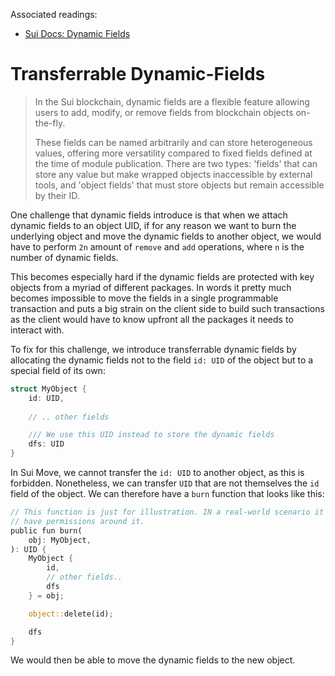 Associated readings:
- [Sui Docs: Dynamic Fields](https://docs.sui.io/concepts/dynamic-fields)

# Transferrable Dynamic-Fields

>In the Sui blockchain, dynamic fields are a flexible feature allowing users to add, modify, or remove fields from blockchain objects on-the-fly.
>
>These fields can be named arbitrarily and can store heterogeneous values, offering more versatility compared to fixed fields defined at the time of module publication. There are two types: 'fields' that can store any value but make wrapped objects inaccessible by external tools, and 'object fields' that must store objects but remain accessible by their ID.

One challenge that dynamic fields introduce is that when we attach dynamic fields to an object UID, if for any reason we want to burn the underlying object and move the dynamic fields to another object, we would have to perform `2n` amount of `remove` and `add` operations, where `n` is the number of dynamic fields.

This becomes especially hard if the dynamic fields are protected with key objects from a myriad of different packages. In words it pretty much becomes impossible to move the fields in a single programmable transaction and puts a big strain on the client side to build such transactions as the client would have to know upfront all the packages it needs to interact with.

To fix for this challenge, we introduce transferrable dynamic fields by allocating the dynamic fields not to the field `id: UID` of the object but to a special field of its own:

```rust
struct MyObject {
    id: UID,
    
    // .. other fields

    /// We use this UID instead to store the dynamic fields
    dfs: UID
}
```

In Sui Move, we cannot transfer the `id: UID` to another object, as this is forbidden. Nonetheless, we can transfer `UID` that are not themselves the `id` field of the object. We can therefore have a `burn` function that looks like this:

```rust
// This function is just for illustration. IN a real-world scenario it would most likely
// have permissions around it.
public fun burn(
    obj: MyObject,
): UID {
    MyObject {
        id,
        // other fields..
        dfs
    } = obj;

    object::delete(id);

    dfs
}
```

We would then be able to move the dynamic fields to the new object.
